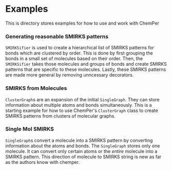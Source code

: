 # Examples

This is directory stores examples for how to use and work with ChemPer

### Generating reasonable SMIRKS patterns

`SMIRKSifier` is used to create a hierarchical list of SMIRKS patterns for 
bonds which are clustered by order. This is done by first grouping the bonds in 
a small set of molecules based on their order. Then, the `SMIRKSifier` takes those
molecules and groups of bonds and create SMIRKS patterns that are specific to these molecules.
Lastly, these SMIRKS patterns are made more general by removing unncessary decorators. 

### SMIRKS from Molecules 

`ClusterGraph`s are an expansion of the initial `SingleGraph`. 
They can store information about multiple atoms and bonds simultaneously.
This is a starting example for how to use ChemPer's `ClusterGraph` class 
to create SMIRKS patterns from clusters of molecular graphs. 

### Single Mol SMIRKS

`SingleGraph`s convert a molecule into a SMIRKS pattern by 
converting information about the atoms and bonds. 
The `SingleGraph` stores only one molecule. It can convert only certain atoms or
the *entire* molecule into a SMIRKS pattern. 
This direction of molecule to SMIRKS string is new as far as the authors know with chemper. 

